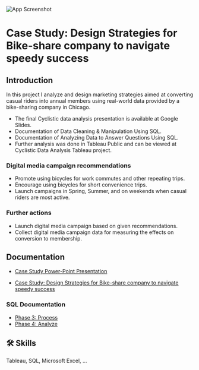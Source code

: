 ![App Screenshot](https://media.giphy.com/media/3oKIPjagnSA6mZWS1G/giphy.gif?text=App+Screenshot+Here)
# Case Study: Design Strategies for Bike-share company to navigate speedy success


## Introduction
In this project I analyze and design marketing strategies aimed at converting casual riders into annual members using real-world data provided by a bike-sharing company in Chicago.

* The final Cyclistic data analysis presentation is available at Google Slides.
* Documentation of Data Cleaning & Manipulation Using SQL.
* Documentation of Analyzing Data to Answer Questions Using SQL.
* Further analysis was done in Tableau Public and can be viewed at Cyclistic Data Analysis Tableau project.

### Digital media campaign recommendations
* Promote using bicycles for work commutes and other repeating trips.
* Encourage using bicycles for short convenience trips.
* Launch campaigns in Spring, Summer, and on weekends when casual riders are most active.

### Further actions
* Launch digital media campaign based on given recommendations.
* Collect digital media campaign data for measuring the effects on conversion to membership.
## Documentation

* [Case Study Power-Point Presentation ](https://docs.google.com/presentation/d/1dYt_KVUVtCjCiNlbWLgBnUJ3gDTDkS22/edit?usp=sharing&ouid=106872198835370026623&rtpof=true&sd=true)

* [Case Study: Design Strategies for Bike-share company to navigate speedy success](https://docs.google.com/document/d/1caLhCQWDYnmgA2AWatJqC0bTUtLYuVWzjDSYG1b4Q-A/edit?usp=sharing)

### SQL Documentation

* [Phase 3: Process](https://docs.google.com/document/d/1FqTXwDCEJ6oOA9mMvWU9zmq8UKn2Heln4C4hLJDk7e0/edit?usp=sharing)
* [Phase 4: Analyze](https://docs.google.com/document/d/1fvzPkPiTlLiNZYoApF8EGaX7-L8Krz4LxUqU2ds_zwU/edit?usp=sharing)


## 🛠 Skills
Tableau, SQL, Microsoft Excel, ...

